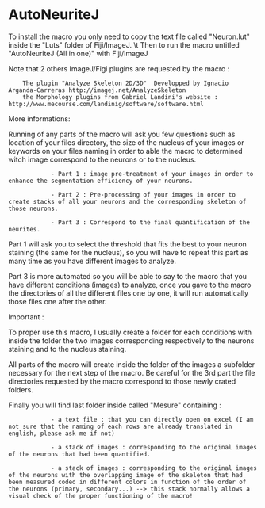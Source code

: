 # AutoNeuriteJ 

To install the macro you only need to copy the text file called "Neuron.lut" inside the "Luts" folder of Fiji/ImageJ. \t
Then to run the macro untitled "AutoNeuriteJ (All in one)" with Fiji/ImageJ

Note that 2 others ImageJ/Figi plugins are requested by the macro :

        The plugin "Analyze Skeleton 2D/3D"  Developped by Ignacio Arganda-Carreras http://imagej.net/AnalyzeSkeleton
        the Morphology plugins from Gabriel Landini's website : http://www.mecourse.com/landinig/software/software.html
        










        
More informations:

Running of any parts of the macro will ask you few questions such as location of your files directory, the size of the nucleus of your images or keywords on your files naming in order to able the macro to determined witch image correspond to the neurons or to the nucleus.

                - Part 1 : image pre-treatment of your images in order to enhance the segmentation efficiency of your neurons.

                - Part 2 : Pre-processing of your images in order to create stacks of all your neurons and the corresponding skeleton of those neurons.

                - Part 3 : Correspond to the final quantification of the neurites.

Part 1 will ask you to select the threshold that fits the best to your neuron staining (the same for the nucleus), so you will have to repeat this part as many time as you have different images to analyze.

Part 3 is more automated so you will be able to say to the macro that you have different conditions (images) to analyze, once you gave to the macro the directories of all the different files one by one, it will run automatically those files one after the other.

 

Important :

To proper use this macro, I usually create a folder for each conditions with inside the folder the two images corresponding respectively to the neurons staining and to the nucleus staining.

All parts of the macro will create inside the folder of the images a subfolder necessary for the next step of the macro. Be careful for the 3rd part the file directories requested by the macro correspond to those newly crated folders.  

Finally you will find last folder inside called "Mesure" containing :

                - a text file : that you can directly open on excel (I am not sure that the naming of each rows are already translated in english, please ask me if not)

                - a stack of images : corresponding to the original images of the neurons that had been quantified.

                - a stack of images : corresponding to the original images of the neurons with the overlapping image of the skeleton that had been measured coded in different colors in function of the order of the neurons (primary, secondary...) --> this stack normally allows a visual check of the proper functioning of the macro!
